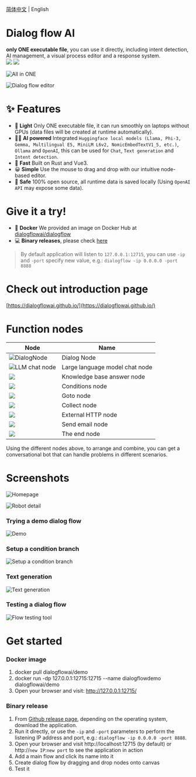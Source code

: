 [简体中文](./README_zh-CN.md) | English

# Dialog flow AI
**only ONE executable file**, you can use it directly, including intent detection, AI management, a visual process editor and a response system.  
<img src="https://img.shields.io/badge/Latest_version-v1.19.1-blue" /> <img src="https://img.shields.io/badge/MSRV-1.85.0-green" />

![All in ONE](https://github.com/dialogflowai/dialogflow/blob/db304122162240e87de5c7d29d2ab06618334ca7/doc/assets/allinone.png)

![Dialog flow editor](./doc/assets/screenshots/flow-editor.png)

# ✨ Features
* 🛒 **Light** Only ONE executable file, it can run smoothly on laptops without GPUs (data files will be created at runtime automatically).
* 🐱‍🏍 **AI powered** Integrated `Huggingface local models (Llama, Phi-3, Gemma, Multilingual E5, MiniLM L6v2, NomicEmbedTextV1_5, etc.)`, `Ollama` and `OpenAI`, this can be used for `Chat`, `Text generation` and `Intent detection`.
* 🚀 **Fast** Built on Rust and Vue3.
* 😀 **Simple** Use the mouse to drag and drop with our intuitive node-based editor.
* 🔐 **Safe** 100% open source, all runtime data is saved locally (Using `OpenAI API` may expose some data).

# Give it a try!
* 🐋 **Docker** We provided an image on Docker Hub at [dialogflowai/dialogflow](https://hub.docker.com/r/dialogflowai/dialogflow/)
* 💻 **Binary releases**, please check [here](https://github.com/dialogflowai/dialogflow/releases)

> By default application will listen to `127.0.0.1:12715`, you can use `-ip` and `-port` specify new value, e.g.: `dialogflow -ip 0.0.0.0 -port 8888`

<!-- # Releases and source code
* 💾 If you're looking for **binary releases**, please check [here](https://github.com/dialogflowai/dialogflow/releases)
* 🎈 The **back end** of this application is [here](https://github.com/dialogflowchatbot/dialogflow-backend)
* 🎨 The **front end** of this application is [here](https://github.com/dialogflowchatbot/dialogflow-frontend) -->

# Check out introduction page
[https://dialogflowai.github.io/](https://dialogflowai.github.io/)

# Function nodes
|Node|Name|
|----|----|
|![DialogNode](./doc/assets/screenshots/dialogNode.png)|Dialog Node|
|![LLM chat node](./doc/assets/screenshots/llmChatNode.png)|Large language model chat node|
|![](./doc/assets/screenshots/knowledgeBaseAnswerNode.png)|Knowledge base answer node|
|![](./doc/assets/screenshots/conditionNode.png)|Conditions node|
|![](./doc/assets/screenshots/gotoNode.png)|Goto node|
|![](./doc/assets/screenshots/collectNode.png)|Collect node|
|![](./doc/assets/screenshots/externalApiNode.png)|External HTTP node|
|![](./doc/assets/screenshots/sendEmailNode.png)|Send email node|
|![](./doc/assets/screenshots/theEndNode.png)|The end node|

Using the different nodes above, to arrange and combine, you can get a conversational bot that can handle problems in different scenarios.

# Screenshots
![Homepage](./doc/assets/screenshots/homepage.png)

![Robot detail](./doc/assets/screenshots/robotDetail.png)

### Trying a demo dialog flow
![Demo](./doc/assets/screenshots/demo1.gif)

### Setup a condition branch
![Setup a condition branch](./doc/assets/screenshots/condition1.gif)

### Text generation

![Text generation](./doc/assets/screenshots/textGeneration.gif "Text generation")

### Testing a dialog flow
![Flow testing tool](./doc/assets/screenshots/testing.png "Flow testing tool")


# Get started

### Docker image
1. docker pull dialogflowai/demo
2. docker run -dp 127.0.0.1:12715:12715 --name dialogflowdemo dialogflowai/demo
3. Open your browser and visit: http://127.0.0.1:12715/

### Binary release
1. From [Github release page](https://github.com/dialogflowai/dialogflow/releases), depending on the operating system, download the application.
1. Run it directly, or use the `-ip` and `-port` parameters to perform the listening IP address and port, e.g.: `dialogflow -ip 0.0.0.0 -port 8888`.
1. Open your browser and visit http://localhost:12715 (by default) or http://`new IP`:`new port` to see the application in action
1. Add a main flow and click its name into it
1. Create dialog flow by dragging and drop nodes onto canvas
1. Test it
